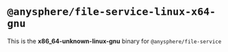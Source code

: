 # `@anysphere/file-service-linux-x64-gnu`

This is the **x86_64-unknown-linux-gnu** binary for `@anysphere/file-service`

